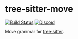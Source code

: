 # tree-sitter-move

[![Build Status](https://github.com/amaanq/tree-sitter-move/workflows/CI/badge.svg)](https://github.com/amaanq/tree-sitter-move/workflows/CI/badge.svg)
[![Discord](https://img.shields.io/discord/1063097320771698699?logo=discord)](https://discord.gg/w7nTvsVJhm)

Move grammar for [tree-sitter](https://github.com/tree-sitter/tree-sitter).
